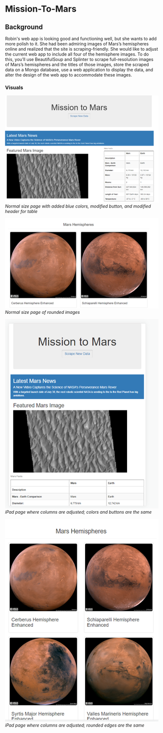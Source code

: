 # Mission-To-Mars

## Background
Robin's web app is looking good and functioning well, but she wants to add more polish to it. She had been admiring images of Mars’s hemispheres online and realized that the site is scraping-friendly. She would like to adjust the current web app to include all four of the hemisphere images. To do this, you’ll use BeautifulSoup and Splinter to scrape full-resolution images of Mars’s hemispheres and the titles of those images, store the scraped data on a Mongo database, use a web application to display the data, and alter the design of the web app to accommodate these images.

### Visuals

![Resources/Defaultpage_color_buttons.png](Resources/Defaultpage_color_buttons.png) 
*Normal size page with added blue colors, modified button, and modified header for table*

![Resources/Defaultpage_rounded_edges.png](Resources/Defaultpage_rounded_edges.png) 
*Normal size page of rounded images*

![Resources/ipadversion.png](Resources/ipadversion.png) 
*iPad page where columns are adjusted; colors and buttons are the same* 

![Resources/ipadversionpics.png](Resources/ipadversionpics.png) 
*iPad page where columns are adjusted; rounded edges are the same*
